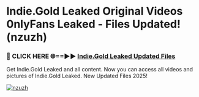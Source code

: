 # Indie.Gold Leaked Original Videos 0nlyFans Leaked - Files Updated! (nzuzh)

<h3>🔴 CLICK HERE 🌐==►► <a href="https://best4dudes.click/HH4t6V" rel="nofollow">Indie.Gold Leaked Updated Files</a></h3>

Get Indie.Gold Leaked and all content. Now you can access all videos and pictures of Indie.Gold Leaked. New Updated Files 2025!

[![nzuzh](https://github.com/user-attachments/assets/8c521d6e-e6e3-4a75-9320-d58ab9d79d5b)](https://best4dudes.click/HH4t6V)

